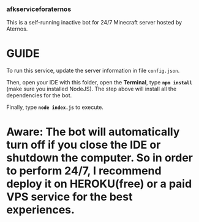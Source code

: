 ### afkserviceforaternos
This is a self-running inactive bot for 24/7 Minecraft server hosted by Aternos.

# GUIDE

To run this service, update the server information in file `config.json`.

Then, open your IDE with this folder, open the **Terminal**, type **`npm install`** (make sure you installed NodeJS). The step above will install all the dependencies for the bot.

Finally, type **`node index.js`** to execute.

# Aware: The bot will automatically turn off if you close the IDE or shutdown the computer. So in order to perform 24/7, I recommend deploy it on HEROKU(free) or a paid VPS service for the best experiences.
